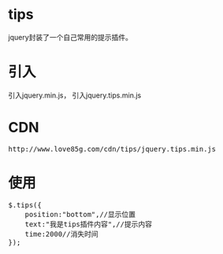 # tips
jquery封装了一个自己常用的提示插件。

# 引入
引入jquery.min.js，
引入jquery.tips.min.js  

# CDN
<pre>
http://www.love85g.com/cdn/tips/jquery.tips.min.js
</pre>

# 使用
<pre>
$.tips({
    position:"bottom",//显示位置
    text:"我是tips插件内容",//提示内容
    time:2000//消失时间
});
</pre>
